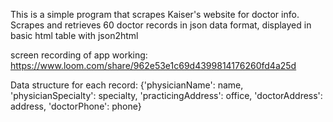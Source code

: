 This is a simple program that scrapes Kaiser's website for doctor info. Scrapes and retrieves 60 doctor records in json data format, displayed in basic html table with json2html

screen recording of app working: https://www.loom.com/share/962e53e1c69d4399814176260fd4a25d 

Data structure for each record:
{'physicianName': name,
'physicianSpecialty': specialty,
'practicingAddress': office,
'doctorAddress': address,
'doctorPhone': phone}
